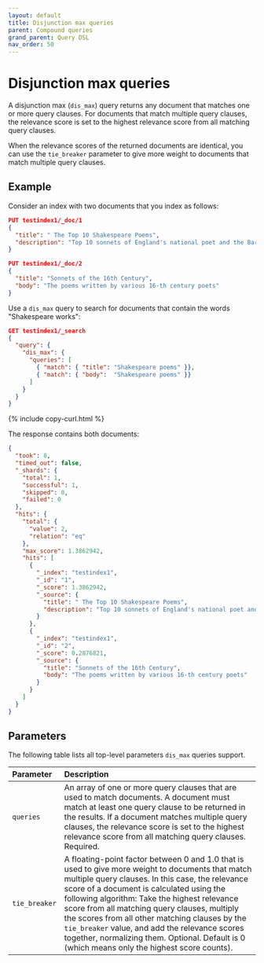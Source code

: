 ```yaml
---
layout: default
title: Disjunction max queries
parent: Compound queries
grand_parent: Query DSL
nav_order: 50
---
```


# Disjunction max queries

A disjunction max (`dis_max`) query returns any document that matches one or more query clauses. For documents that match multiple query clauses, the relevance score is set to the highest relevance score from all matching query clauses.

When the relevance scores of the returned documents are identical, you can use the `tie_breaker` parameter to give more weight to documents that match multiple query clauses.

## Example

Consider an index with two documents that you index as follows:

```json
PUT testindex1/_doc/1
{
  "title": " The Top 10 Shakespeare Poems",
  "description": "Top 10 sonnets of England's national poet and the Bard of Avon"
}
```

```json
PUT testindex1/_doc/2
{
  "title": "Sonnets of the 16th Century",
  "body": "The poems written by various 16-th century poets"
}
```

Use a `dis_max` query to search for documents that contain the words "Shakespeare works":

```json
GET testindex1/_search
{
  "query": {
    "dis_max": {
      "queries": [
        { "match": { "title": "Shakespeare poems" }},
        { "match": { "body":  "Shakespeare poems" }}
      ]
    }
  }            
}
```
{% include copy-curl.html %}

The response contains both documents:

```json
{
  "took": 8,
  "timed_out": false,
  "_shards": {
    "total": 1,
    "successful": 1,
    "skipped": 0,
    "failed": 0
  },
  "hits": {
    "total": {
      "value": 2,
      "relation": "eq"
    },
    "max_score": 1.3862942,
    "hits": [
      {
        "_index": "testindex1",
        "_id": "1",
        "_score": 1.3862942,
        "_source": {
          "title": " The Top 10 Shakespeare Poems",
          "description": "Top 10 sonnets of England's national poet and the Bard of Avon"
        }
      },
      {
        "_index": "testindex1",
        "_id": "2",
        "_score": 0.2876821,
        "_source": {
          "title": "Sonnets of the 16th Century",
          "body": "The poems written by various 16-th century poets"
        }
      }
    ]
  }
}
```

## Parameters

The following table lists all top-level parameters `dis_max` queries support.

Parameter | Description
:--- | :---
`queries` | An array of one or more query clauses that are used to match documents. A document must match at least one query clause to be returned in the results. If a document matches multiple query clauses, the relevance score is set to the highest relevance score from all matching query clauses. Required.
`tie_breaker` | A floating-point factor between 0 and 1.0 that is used to give more weight to documents that match multiple query clauses. In this case, the relevance score of a document is calculated using the following algorithm: Take the highest relevance score from all matching query clauses, multiply the scores from all other matching clauses by the `tie_breaker` value, and add the relevance scores together, normalizing them. Optional. Default is 0 (which means only the highest score counts).

